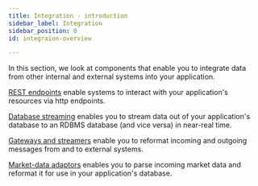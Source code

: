 ```yaml
---
title: Integration - introduction
sidebar_label: Integration
sidebar_position: 0
id: integraion-overview

---
```


In this section, we look at components that enable you to integrate data from other internal and external systems into your application.

[REST endpoints](/creating-applications/defining-your-application/integrations/rest-endpoints/) enable systems to interact with your application's resources via http endpoints.

[Database streaming](/creating-applications/defining-your-application/integrations/database-streaming/genesistodb/overview/) enables you to stream data out of your application's database to an RDBMS database (and vice versa) in near-real time.

[Gateways and streamers](/creating-applications/defining-your-application/integrations/external-systems/configure/) enable you to reformat incoming and outgoing messages from and to external systems. 


[Market-data adaptors](/creating-applications/defining-your-application/integrations/market-data/adaptors/common-config/) enables you to parse incoming market data and reformat it for use in your application's database.




